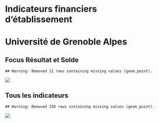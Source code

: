 Indicateurs financiers d’établissement
================

# Université de Grenoble Alpes

## Focus Résultat et Solde

    ## Warning: Removed 12 rows containing missing values (geom_point).

![](université_de_grenoble_alpes_files/figure-gfm/etab.focus-1.png)<!-- -->

## Tous les indicateurs

    ## Warning: Removed 150 rows containing missing values (geom_point).

![](université_de_grenoble_alpes_files/figure-gfm/etab-1.png)<!-- -->
